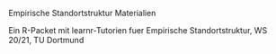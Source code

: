 Empirische Standortstruktur Materialien

Ein R-Packet mit learnr-Tutorien fuer Empirische Standortstruktur, WS 20/21, TU Dortmund
